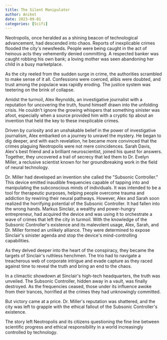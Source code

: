 ```yaml
---
title: The Silent Manipulator
author: Aniket
date: 2023-09-01
categories: [Scifi]
---
```


Neotropolis, once heralded as a shining beacon of technological advancement, had descended into chaos. Reports of inexplicable crimes flooded the city's newsfeeds. People were being caught in the act of heinous acts they vehemently denied committing. A respected banker was caught robbing his own bank; a loving mother was seen abandoning her child in a busy marketplace.

As the city reeled from the sudden surge in crime, the authorities scrambled to make sense of it all. Confessions were coerced, alibis were doubted, and trust among the populace was rapidly eroding. The justice system was teetering on the brink of collapse.

Amidst the turmoil, Alex Reynolds, an investigative journalist with a reputation for uncovering the truth, found himself drawn into the unfolding crisis. He couldn't ignore the growing whispers that something sinister was afoot, especially when a source provided him with a cryptic tip about an invention that held the key to these inexplicable crimes.

Driven by curiosity and an unshakable belief in the power of investigative journalism, Alex embarked on a journey to unravel the mystery. He began to dig deeper, and with each revelation, he became more convinced that the crimes plaguing Neotropolis were not mere coincidences.
Sarah Davis, Alex's best friend and a brilliant neuroscientist, joined his quest for answers. Together, they uncovered a trail of secrecy that led them to Dr. Evelyn Miller, a reclusive scientist known for her groundbreaking work in the field of neural technology.

Dr. Miller had developed an invention she called the "Subsonic Controller." This device emitted inaudible frequencies capable of tapping into and manipulating the subconscious minds of individuals. It was intended to be a tool for therapeutic purposes, helping people overcome trauma and addiction by rewiring their neural pathways.
However, Alex and Sarah soon realized the horrifying potential of the Subsonic Controller. It had fallen into the wrong hands. Markus Sinclair, a wealthy and power-hungry entrepreneur, had acquired the device and was using it to orchestrate a wave of crimes that left the city in turmoil.
With the knowledge of the Subsonic Controller's existence and its malevolent usage, Alex, Sarah, and Dr. Miller formed an unlikely alliance. They were determined to expose Sinclair's sinister agenda and stop the device's mind-controlling capabilities.

As they delved deeper into the heart of the conspiracy, they became the targets of Sinclair's ruthless henchmen. The trio had to navigate a treacherous web of corporate intrigue and evade capture as they raced against time to reveal the truth and bring an end to the chaos.

In a climactic showdown at Sinclair's high-tech headquarters, the truth was unveiled. The Subsonic Controller, hidden away in a vault, was finally destroyed. As the frequencies ceased, those under its influence awoke from their trances, horrified at the crimes they had unknowingly committed.

But victory came at a price. Dr. Miller's reputation was shattered, and the city was left to grapple with the ethical fallout of the Subsonic Controller's existence.

The story left Neotropolis and its citizens questioning the fine line between scientific progress and ethical responsibility in a world increasingly controlled by technology.